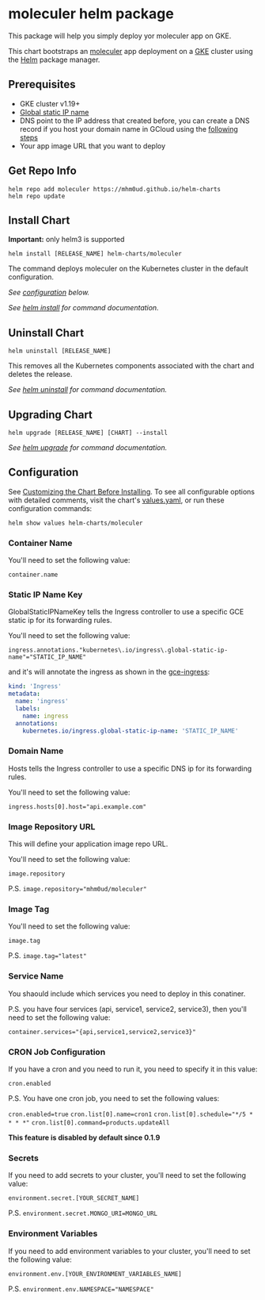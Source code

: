 # moleculer helm package

This package will help you simply deploy yor moleculer app on GKE.

This chart bootstraps an [moleculer](https://moleculer.services/) app deployment on a [GKE](https://cloud.google.com/kubernetes-engine) cluster using the [Helm](https://helm.sh) package manager.

## Prerequisites

- GKE cluster v1.19+
- [Global static IP name](https://cloud.google.com/compute/docs/ip-addresses/reserve-static-external-ip-address#reserve_new_static)
- DNS point to the IP address that created before, you can create a DNS record if you host your domain name in GCloud using the [following steps](https://cloud.google.com/sdk/gcloud/reference/dns/record-sets/create)
- Your app image URL that you want to deploy 

## Get Repo Info

```console
helm repo add moleculer https://mhm0ud.github.io/helm-charts
helm repo update
```

## Install Chart

**Important:** only helm3 is supported

```console
helm install [RELEASE_NAME] helm-charts/moleculer
```

The command deploys moleculer on the Kubernetes cluster in the default configuration.

_See [configuration](#configuration) below._

_See [helm install](https://helm.sh/docs/helm/helm_install/) for command documentation._

## Uninstall Chart

```console
helm uninstall [RELEASE_NAME]
```

This removes all the Kubernetes components associated with the chart and deletes the release.

_See [helm uninstall](https://helm.sh/docs/helm/helm_uninstall/) for command documentation._

## Upgrading Chart

```console
helm upgrade [RELEASE_NAME] [CHART] --install
```

_See [helm upgrade](https://helm.sh/docs/helm/helm_upgrade/) for command documentation._

## Configuration

See [Customizing the Chart Before Installing](https://helm.sh/docs/intro/using_helm/#customizing-the-chart-before-installing). To see all configurable options with detailed comments, visit the chart's [values.yaml](./values.yaml), or run these configuration commands:

```console
helm show values helm-charts/moleculer
```
### Container Name 

You'll need to set the following value:

`container.name`

### Static IP Name Key

GlobalStaticIPNameKey tells the Ingress controller to use a specific GCE static ip for its forwarding rules.

You'll need to set the following value:

`ingress.annotations."kubernetes\.io/ingress\.global-static-ip-name"="STATIC_IP_NAME"`

and it's will annotate the ingress as shown in the [gce-ingress](https://github.com/kubernetes/ingress-gce/blob/e1e23f6b97faadc1a33bdde5ecfed10ceedd535b/pkg/annotations/ingress.go):

```yaml
kind: 'Ingress'
metadata:
  name: 'ingress'
  labels:
    name: ingress
  annotations:
    kubernetes.io/ingress.global-static-ip-name: 'STATIC_IP_NAME'
```

### Domain Name

Hosts tells the Ingress controller to use a specific DNS ip for its forwarding rules.

You'll need to set the following value:

`ingress.hosts[0].host="api.example.com"`

### Image Repository URL

This will define your application image repo URL.

You'll need to set the following value:

`image.repository`

P.S. `image.repository="mhm0ud/moleculer"`

### Image Tag

You'll need to set the following value:

`image.tag`

P.S. `image.tag="latest"`

### Service Name

You shaould include which services you need to deploy in this conatiner.

P.S. you have four services (api, service1, service2, service3), then you'll need to set the following value:

`container.services="{api,service1,service2,service3}"`

### CRON Job Configuration

If you have a cron and you need to run it, you need to specify it in this value:

`cron.enabled`

P.S. You have one cron job, you need to set the following values:

`cron.enabled=true`
`cron.list[0].name=cron1`
`cron.list[0].schedule="*/5 * * * *"`
`cron.list[0].command=products.updateAll`

**This feature is disabled by default since 0.1.9**

### Secrets

If you need to add secrets to your cluster, you'll need to set the following value:

`environment.secret.[YOUR_SECRET_NAME]`

P.S. `environment.secret.MONGO_URI=MONGO_URL`

### Environment Variables 

If you need to add environment variables to your cluster, you'll need to set the following value:

`environment.env.[YOUR_ENVIRONMENT_VARIABLES_NAME]`

P.S. `environment.env.NAMESPACE="NAMESPACE"`
